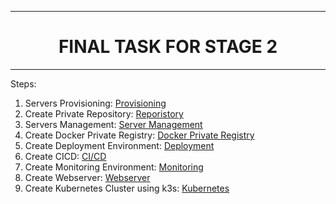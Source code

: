 ----------
<h1 align="center">FINAL TASK FOR STAGE 2</h1>

----------


Steps:

1. Servers Provisioning: [Provisioning](provisioning.md)
2. Create Private Repository: [Reporistory](repository.md)
3. Servers Management: [Server Management](server.md)
4. Create Docker Private Registry: [Docker Private Registry](docker-registry.md)
5. Create Deployment Environment: [Deployment](deployment.md)
6. Create CICD: [CI/CD](CICD.md)
7. Create Monitoring Environment: [Monitoring](monitoring.md)
8. Create Webserver: [Webserver](webserver.md)
9. Create Kubernetes Cluster using k3s: [Kubernetes](kubernetes.md)
